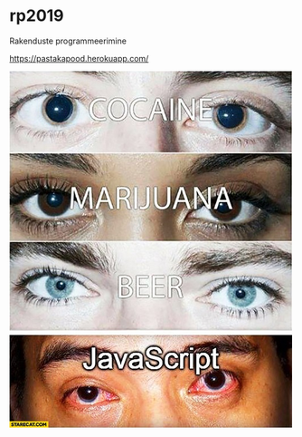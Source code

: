 # rp2019
Rakenduste programmeerimine

https://pastakapood.herokuapp.com/

![](https://raw.githubusercontent.com/Krispol/rp2019/master/public/img/meem.jpg)

